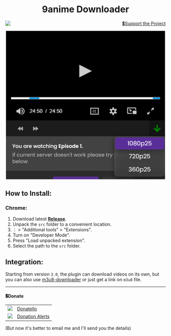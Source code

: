 <h1 align="center">9anime Downloader</h1>
<p align="right">
    <img align="left" src="https://shields.io/badge/version-v3.0.1-blue">
    <a href="#donate">💲Support the Project</a>
</p>
<p align="center">
    <img src="github/images/main.png"  width="500px">
</p>

## How to Install:
### Chrome:
  1. Download latest **[Release](https://github.com/SuperZombi/9anime-downloader/releases)**.
  2. Unpack the ```src``` folder to a convenient location.
  3. ```⋮``` > "Additional tools" > "Extensions".
  4. Turn on "Developer Mode".
  5. Press "Load unpacked extension".
  6. Select the path to the ```src``` folder.


## Integration:
  Starting from version `3.0`, the plugin can download videos on its own, but you can also use [m3u8-downloader](https://github.com/SuperZombi/m3u8-downloader) or just get a link on `m3u8` file.
<hr>

#### 💲Donate

<table>
  <tr>
    <td>
       <img width="18px" src="https://www.google.com/s2/favicons?domain=https://donatello.to&sz=256">
    </td>
    <td>
      <a href="https://donatello.to/super_zombi">Donatello</a>
    </td>
  </tr>
  <tr>
    <td>
       <img width="18px" src="https://www.google.com/s2/favicons?domain=https://www.donationalerts.com&sz=256">
    </td>
    <td>
      <a href="https://www.donationalerts.com/r/super_zombi">Donation Alerts</a>
    </td>
  </tr>
</table>
    
(But now it's better to email me and I'll send you the details)
